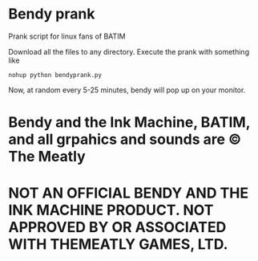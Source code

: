 # Bendy prank
Prank script for linux fans of BATIM

Download all the files to any directory.
Execute the prank with something like

````nohup python bendyprank.py````

Now, at random every 5-25 minutes, bendy will pop up on your monitor.

# Bendy and the Ink Machine, BATIM, and all grpahics and sounds are © The Meatly
# NOT AN OFFICIAL BENDY AND THE INK MACHINE PRODUCT. NOT APPROVED BY OR ASSOCIATED WITH THEMEATLY GAMES, LTD.


